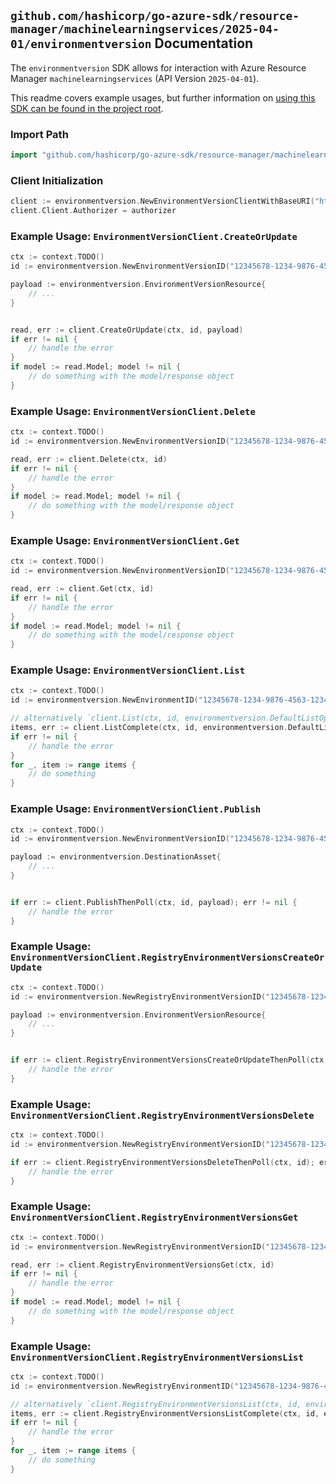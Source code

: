
## `github.com/hashicorp/go-azure-sdk/resource-manager/machinelearningservices/2025-04-01/environmentversion` Documentation

The `environmentversion` SDK allows for interaction with Azure Resource Manager `machinelearningservices` (API Version `2025-04-01`).

This readme covers example usages, but further information on [using this SDK can be found in the project root](https://github.com/hashicorp/go-azure-sdk/tree/main/docs).

### Import Path

```go
import "github.com/hashicorp/go-azure-sdk/resource-manager/machinelearningservices/2025-04-01/environmentversion"
```


### Client Initialization

```go
client := environmentversion.NewEnvironmentVersionClientWithBaseURI("https://management.azure.com")
client.Client.Authorizer = authorizer
```


### Example Usage: `EnvironmentVersionClient.CreateOrUpdate`

```go
ctx := context.TODO()
id := environmentversion.NewEnvironmentVersionID("12345678-1234-9876-4563-123456789012", "example-resource-group", "workspaceName", "environmentName", "versionName")

payload := environmentversion.EnvironmentVersionResource{
	// ...
}


read, err := client.CreateOrUpdate(ctx, id, payload)
if err != nil {
	// handle the error
}
if model := read.Model; model != nil {
	// do something with the model/response object
}
```


### Example Usage: `EnvironmentVersionClient.Delete`

```go
ctx := context.TODO()
id := environmentversion.NewEnvironmentVersionID("12345678-1234-9876-4563-123456789012", "example-resource-group", "workspaceName", "environmentName", "versionName")

read, err := client.Delete(ctx, id)
if err != nil {
	// handle the error
}
if model := read.Model; model != nil {
	// do something with the model/response object
}
```


### Example Usage: `EnvironmentVersionClient.Get`

```go
ctx := context.TODO()
id := environmentversion.NewEnvironmentVersionID("12345678-1234-9876-4563-123456789012", "example-resource-group", "workspaceName", "environmentName", "versionName")

read, err := client.Get(ctx, id)
if err != nil {
	// handle the error
}
if model := read.Model; model != nil {
	// do something with the model/response object
}
```


### Example Usage: `EnvironmentVersionClient.List`

```go
ctx := context.TODO()
id := environmentversion.NewEnvironmentID("12345678-1234-9876-4563-123456789012", "example-resource-group", "workspaceName", "environmentName")

// alternatively `client.List(ctx, id, environmentversion.DefaultListOperationOptions())` can be used to do batched pagination
items, err := client.ListComplete(ctx, id, environmentversion.DefaultListOperationOptions())
if err != nil {
	// handle the error
}
for _, item := range items {
	// do something
}
```


### Example Usage: `EnvironmentVersionClient.Publish`

```go
ctx := context.TODO()
id := environmentversion.NewEnvironmentVersionID("12345678-1234-9876-4563-123456789012", "example-resource-group", "workspaceName", "environmentName", "versionName")

payload := environmentversion.DestinationAsset{
	// ...
}


if err := client.PublishThenPoll(ctx, id, payload); err != nil {
	// handle the error
}
```


### Example Usage: `EnvironmentVersionClient.RegistryEnvironmentVersionsCreateOrUpdate`

```go
ctx := context.TODO()
id := environmentversion.NewRegistryEnvironmentVersionID("12345678-1234-9876-4563-123456789012", "example-resource-group", "registryName", "environmentName", "versionName")

payload := environmentversion.EnvironmentVersionResource{
	// ...
}


if err := client.RegistryEnvironmentVersionsCreateOrUpdateThenPoll(ctx, id, payload); err != nil {
	// handle the error
}
```


### Example Usage: `EnvironmentVersionClient.RegistryEnvironmentVersionsDelete`

```go
ctx := context.TODO()
id := environmentversion.NewRegistryEnvironmentVersionID("12345678-1234-9876-4563-123456789012", "example-resource-group", "registryName", "environmentName", "versionName")

if err := client.RegistryEnvironmentVersionsDeleteThenPoll(ctx, id); err != nil {
	// handle the error
}
```


### Example Usage: `EnvironmentVersionClient.RegistryEnvironmentVersionsGet`

```go
ctx := context.TODO()
id := environmentversion.NewRegistryEnvironmentVersionID("12345678-1234-9876-4563-123456789012", "example-resource-group", "registryName", "environmentName", "versionName")

read, err := client.RegistryEnvironmentVersionsGet(ctx, id)
if err != nil {
	// handle the error
}
if model := read.Model; model != nil {
	// do something with the model/response object
}
```


### Example Usage: `EnvironmentVersionClient.RegistryEnvironmentVersionsList`

```go
ctx := context.TODO()
id := environmentversion.NewRegistryEnvironmentID("12345678-1234-9876-4563-123456789012", "example-resource-group", "registryName", "environmentName")

// alternatively `client.RegistryEnvironmentVersionsList(ctx, id, environmentversion.DefaultRegistryEnvironmentVersionsListOperationOptions())` can be used to do batched pagination
items, err := client.RegistryEnvironmentVersionsListComplete(ctx, id, environmentversion.DefaultRegistryEnvironmentVersionsListOperationOptions())
if err != nil {
	// handle the error
}
for _, item := range items {
	// do something
}
```

